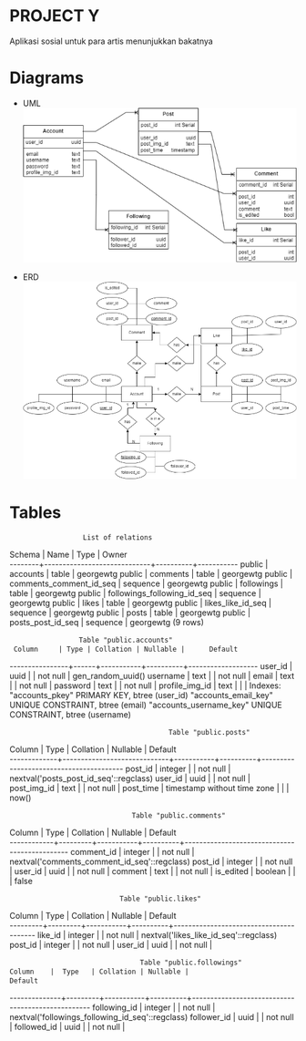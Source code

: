 # PROJECT Y
Aplikasi sosial untuk para artis menunjukkan bakatnya

# Diagrams
- UML  
![UML](Kelengkapan/projectY_UML.png)

- ERD  
![ERD](Kelengkapan/projectY_ERD.png)

# Tables
                      List of relations
 Schema |            Name             |   Type   |   Owner   
--------+-----------------------------+----------+-----------
 public | accounts                    | table    | georgewtg
 public | comments                    | table    | georgewtg
 public | comments_comment_id_seq     | sequence | georgewtg
 public | followings                  | table    | georgewtg
 public | followings_following_id_seq | sequence | georgewtg
 public | likes                       | table    | georgewtg
 public | likes_like_id_seq           | sequence | georgewtg
 public | posts                       | table    | georgewtg
 public | posts_post_id_seq           | sequence | georgewtg
(9 rows)

                     Table "public.accounts"
     Column     | Type | Collation | Nullable |      Default      
----------------+------+-----------+----------+-------------------
 user_id        | uuid |           | not null | gen_random_uuid()
 username       | text |           | not null | 
 email          | text |           | not null | 
 password       | text |           | not null | 
 profile_img_id | text |           |          | 
Indexes:
    "accounts_pkey" PRIMARY KEY, btree (user_id)
    "accounts_email_key" UNIQUE CONSTRAINT, btree (email)
    "accounts_username_key" UNIQUE CONSTRAINT, btree (username)

                                           Table "public.posts"
   Column    |            Type             | Collation | Nullable |                Default                 
-------------+-----------------------------+-----------+----------+----------------------------------------
 post_id     | integer                     |           | not null | nextval('posts_post_id_seq'::regclass)
 user_id     | uuid                        |           | not null | 
 post_img_id | text                        |           | not null | 
 post_time   | timestamp without time zone |           |          | now()

                                  Table "public.comments"
   Column   |  Type   | Collation | Nullable |                   Default                    
------------+---------+-----------+----------+----------------------------------------------
 comment_id | integer |           | not null | nextval('comments_comment_id_seq'::regclass)
 post_id    | integer |           | not null | 
 user_id    | uuid    |           | not null | 
 comment    | text    |           | not null | 
 is_edited  | boolean |           |          | false

                               Table "public.likes"
 Column  |  Type   | Collation | Nullable |                Default                 
---------+---------+-----------+----------+----------------------------------------
 like_id | integer |           | not null | nextval('likes_like_id_seq'::regclass)
 post_id | integer |           | not null | 
 user_id | uuid    |           | not null | 

                                    Table "public.followings"
    Column    |  Type   | Collation | Nullable |                     Default                      
--------------+---------+-----------+----------+--------------------------------------------------
 following_id | integer |           | not null | nextval('followings_following_id_seq'::regclass)
 follower_id  | uuid    |           | not null | 
 followed_id  | uuid    |           | not null | 

